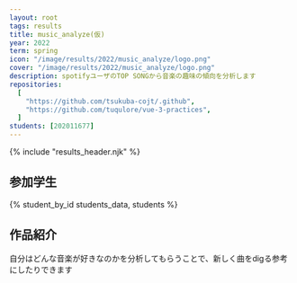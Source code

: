 ```yaml
---
layout: root
tags: results
title: music_analyze(仮)
year: 2022
term: spring
icon: "/image/results/2022/music_analyze/logo.png"
cover: "/image/results/2022/music_analyze/logo.png"
description: spotifyユーザのTOP SONGから音楽の趣味の傾向を分析します
repositories:
  [
    "https://github.com/tsukuba-cojt/.github",
    "https://github.com/tuqulore/vue-3-practices",
  ]
students: [202011677]
---
```


{% include "results_header.njk" %}

## 参加学生

{% student_by_id students_data, students %}

## 作品紹介

自分はどんな音楽が好きなのかを分析してもらうことで、新しく曲をdigる参考にしたりできます
